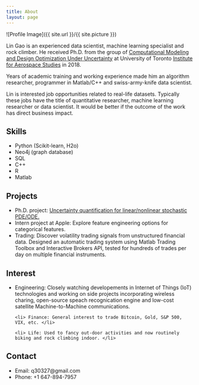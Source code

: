 ```yaml
---
title: About
layout: page
---
```

![Profile Image]({{ site.url }}/{{ site.picture }})

<p>Lin Gao is an experienced data scientist, machine learning specialist and rock climber. He received Ph.D. from the group of <a href="http://arrow.utias.utoronto.ca/~pbn/">Computational Modeling and Design Optimization Under Uncertainty</a> at University of Toronto <a href="http://www.utias.utoronto.ca/">Institute for Aerospace Studies</a> in 2018.</p>

<p>Years of academic training and working experience made him an algorithm researcher, programmer in Matlab/C++ and swiss-army-knife data scientist. </p>

<p>Lin is interested job opportunities related to real-life datasets. Typically these jobs have the title of quantitative researcher, machine learning researcher or data scientist. It would be better if the outcome of the work has direct business impact.</p>

<h2>Skills</h2>

<ul class="skill-list"> 
        <li>Python (Scikit-learn, H2o)</li>
		<li>Neo4j (graph database)</li>
		<li>SQL</li>
		<li>C++</li>
        <li>R</li>
		<li>Matlab</li> 
</ul>

<h2>Projects</h2>

<ul>
	<li> Ph.D. project: <a href="https://lingao.ca/phd/">Uncertainty quantification for linear/nonlinear stochastic PDE/ODE.</a></li>
        <li> Intern project at Apple: Explore feature engineering options for categorical features.</li>
        <li> Trading: Discover volatility trading signals from unstructured financial data. Designed an automatic trading system using Matlab Trading Toolbox and Interactive Brokers API, tested for hundreds of trades per day on multiple financial instruments. </li>
</ul>


<h2>Interest</h2>
<ul>
	<li> Engineering: Closely watching developements in Internet of Things (IoT) technologies and working on side projects incorporating wireless charing, open-source speach recognication engine and low-cost satellite Machine-to-Machine communications. </li> 

	<li> Finance: General interest to trade Bitcoin, Gold, S&P 500, VIX, etc. </li>

	<li> Life: Used to fancy out-door activities and now routinely biking and rock climbing indoor. </li>

</ul>

<h2>Contact</h2>

<ul>
        <li>Email: q30327@gmail.com </li>
	<li>Phone: +1 647-894-7957</li>
</ul>
